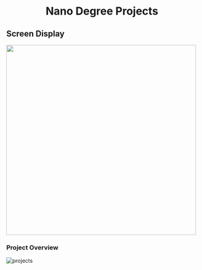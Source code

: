 <h1 align="center">Nano Degree Projects </h1>


## Screen Display
<img src='https://user-images.githubusercontent.com/11560987/41324531-9564a88a-6e7a-11e8-8eb7-48fb2bb3bd4b.jpg'  width='500' />

### Project Overview
![projects](https://user-images.githubusercontent.com/11560987/39330794-5bdd1b4c-4968-11e8-9271-631b147ec403.PNG)



